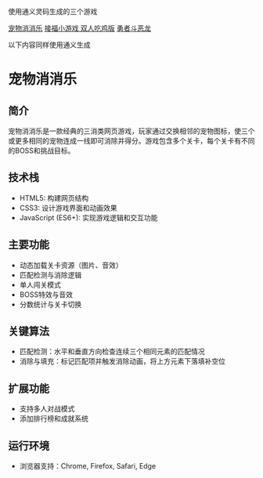 使用通义灵码生成的三个游戏

[宠物消消乐](https://jerrychoibyte.github.io/tongyi/%E5%AE%A0%E7%89%A9%E6%B6%88%E6%B6%88%E4%B9%90/index.html)
[接福小游戏 双人吃鸡版](https://jerrychoibyte.github.io/tongyi/%E6%8E%A5%E7%A6%8F%E5%B0%8F%E6%B8%B8%E6%88%8F%20%E5%8F%8C%E4%BA%BA%E9%80%9A%E4%B9%89/index.html)
[勇者斗恶龙](https://jerrychoibyte.github.io/tongyi/%E5%8B%87%E8%80%85%E6%96%97%E6%81%B6%E9%BE%99/main.html)

以下内容同样使用通义生成

# 宠物消消乐

## 简介
宠物消消乐是一款经典的三消类网页游戏，玩家通过交换相邻的宠物图标，使三个或更多相同的宠物连成一线即可消除并得分。游戏包含多个关卡，每个关卡有不同的BOSS和挑战目标。

## 技术栈
- HTML5: 构建网页结构
- CSS3: 设计游戏界面和动画效果
- JavaScript (ES6+): 实现游戏逻辑和交互功能

## 主要功能
- 动态加载关卡资源（图片、音效）
- 匹配检测与消除逻辑
- 单人闯关模式
- BOSS特效与音效
- 分数统计与关卡切换

## 关键算法
- 匹配检测：水平和垂直方向检查连续三个相同元素的匹配情况
- 消除与填充：标记匹配项并触发消除动画，将上方元素下落填补空位

## 扩展功能
- 支持多人对战模式
- 添加排行榜和成就系统

## 运行环境
- 浏览器支持：Chrome, Firefox, Safari, Edge
